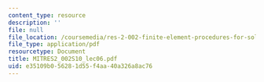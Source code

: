 ```yaml
---
content_type: resource
description: ''
file: null
file_location: /coursemedia/res-2-002-finite-element-procedures-for-solids-and-structures-spring-2010/e35109b056281d55f4aa40a326a8ac76_MITRES2_002S10_lec06.pdf
file_type: application/pdf
resourcetype: Document
title: MITRES2_002S10_lec06.pdf
uid: e35109b0-5628-1d55-f4aa-40a326a8ac76
---
```

